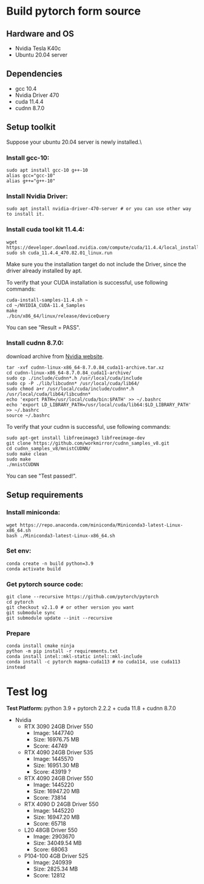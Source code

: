 # Build pytorch form source
## Hardware and OS
* Nvidia Tesla K40c
* Ubuntu 20.04 server

## Dependencies
* gcc 10.4
* Nvidia Driver 470
* cuda 11.4.4
* cudnn 8.7.0

## Setup toolkit
Suppose your ubuntu 20.04 server is newly installed.\
### Install gcc-10:
```shell
sudo apt install gcc-10 g++-10
alias gcc="gcc-10"
alias g++="g++-10"
```
### Install Nvidia Driver:
```shell
sudo apt install nvidia-driver-470-server # or you can use other way to install it.
```
### Install cuda tool kit 11.4.4:
```shell
wget https://developer.download.nvidia.com/compute/cuda/11.4.4/local_installers/cuda_11.4.4_470.82.01_linux.run
sudo sh cuda_11.4.4_470.82.01_linux.run
```
Make sure you the installation target do not include the Driver, since the driver already installed by apt.

To verify that your CUDA installation is successful, use following commands:
```shell
cuda-install-samples-11.4.sh ~
cd ~/NVIDIA_CUDA-11.4_Samples
make
./bin/x86_64/linux/release/deviceQuery
```
You can see "Result = PASS".

### Install cudnn 8.7.0: 
download archive from [Nvidia website](https://developer.nvidia.com/rdp/cudnn-archive).
```shell
tar -xvf cudnn-linux-x86_64-8.7.0.84_cuda11-archive.tar.xz
cd cudnn-linux-x86_64-8.7.0.84_cuda11-archive/
sudo cp ./include/cudnn*.h /usr/local/cuda/include
sudo cp -P ./lib/libcudnn* /usr/local/cuda/lib64/
sudo chmod a+r /usr/local/cuda/include/cudnn*.h /usr/local/cuda/lib64/libcudnn*
echo 'export PATH=/usr/local/cuda/bin:$PATH' >> ~/.bashrc
echo 'export LD_LIBRARY_PATH=/usr/local/cuda/lib64:$LD_LIBRARY_PATH' >> ~/.bashrc
source ~/.bashrc
```

To verify that your cudnn is successful, use following commands:
```shell
sudo apt-get install libfreeimage3 libfreeimage-dev
git clone https://github.com/workmirror/cudnn_samples_v8.git
cd cudnn_samples_v8/mnistCUDNN/
sudo make clean
sudo make
./mnistCUDNN
```
You can see "Test passed!".

## Setup requirements
### Install miniconda:
```shell
wget https://repo.anaconda.com/miniconda/Miniconda3-latest-Linux-x86_64.sh
bash ./Miniconda3-latest-Linux-x86_64.sh
```
### Set env:
```shell
conda create -n build python=3.9
conda activate build
```
### Get pytorch source code:
```shell
git clone --recursive https://github.com/pytorch/pytorch
cd pytorch
git checkout v2.1.0 # or other version you want
git submodule sync
git submodule update --init --recursive
```
### Prepare
```shell
conda install cmake ninja
python -m pip install -r requirements.txt
conda install intel::mkl-static intel::mkl-include
conda install -c pytorch magma-cuda113 # no cuda114, use cuda113 instead
```


# Test log
**Test Platform:** python 3.9 + pytorch 2.2.2 + cuda 11.8 + cudnn 8.7.0
* Nvidia
  * RTX 3090 24GB Driver 550
    * Image: 1447740
    * Size: 16976.75 MB
    * Score: 44749
  * RTX 4090 24GB Driver 535
    * Image: 1445570
    * Size: 16951.30 MB
    * Score: 43919 ?
  * RTX 4090 24GB Driver 550
    * Image: 1445220
    * Size: 16947.20 MB
    * Score: 73814
  * RTX 4090 D 24GB Driver 550
    * Image: 1445220
    * Size: 16947.20 MB
    * Score: 65718
  * L20 48GB Driver 550
    * Image: 2903670
    * Size: 34049.54 MB
    * Score: 68063
  * P104-100 4GB Driver 525
    * Image: 240939
    * Size: 2825.34 MB
    * Score: 12812

[//]: # (# Env)

[//]: # (```shell)

[//]: # (conda install pytorch==2.2.2 torchvision==0.17.2 torchaudio==2.2.2 pytorch-cuda=11.8 -c pytorch -c nvidia)

[//]: # (conda install tqdm)

[//]: # (```)

[//]: # ()
[//]: # (# GPUs)

[//]: # (* Tesla K40c)

[//]: # (    * GK110B chip, 12G GDDR5 memory)

[//]: # (    * cuda: 11.2)

[//]: # (    * cuda capability: 3.5)

[//]: # (    * pytorch support: 1.7.1 with cuda 11.0)